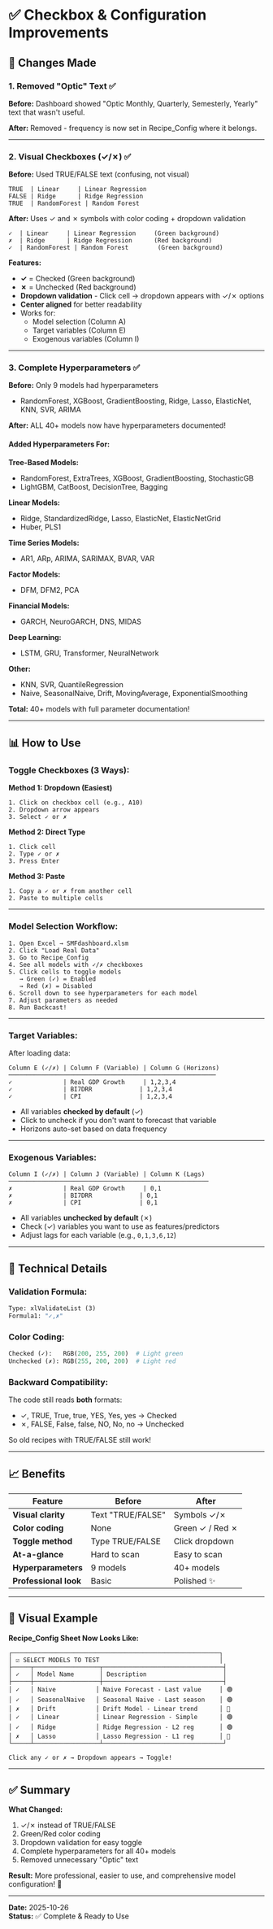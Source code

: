 # ✅ Checkbox & Configuration Improvements

## 🎯 Changes Made

### **1. Removed "Optic" Text** ✅
**Before:** Dashboard showed "Optic Monthly, Quarterly, Semesterly, Yearly" text that wasn't useful.

**After:** Removed - frequency is now set in Recipe_Config where it belongs.

---

### **2. Visual Checkboxes (✓/✗)** ✅

**Before:** Used TRUE/FALSE text (confusing, not visual)
```
TRUE  | Linear     | Linear Regression
FALSE | Ridge      | Ridge Regression
TRUE  | RandomForest | Random Forest
```

**After:** Uses ✓ and ✗ symbols with color coding + dropdown validation
```
✓  | Linear     | Linear Regression     (Green background)
✗  | Ridge      | Ridge Regression      (Red background)
✓  | RandomForest | Random Forest        (Green background)
```

**Features:**
- **✓** = Checked (Green background)
- **✗** = Unchecked (Red background)
- **Dropdown validation** - Click cell → dropdown appears with ✓/✗ options
- **Center aligned** for better readability
- Works for:
  - Model selection (Column A)
  - Target variables (Column E)
  - Exogenous variables (Column I)

---

### **3. Complete Hyperparameters** ✅

**Before:** Only 9 models had hyperparameters
- RandomForest, XGBoost, GradientBoosting, Ridge, Lasso, ElasticNet, KNN, SVR, ARIMA

**After:** ALL 40+ models now have hyperparameters documented!

#### **Added Hyperparameters For:**

**Tree-Based Models:**
- RandomForest, ExtraTrees, XGBoost, GradientBoosting, StochasticGB
- LightGBM, CatBoost, DecisionTree, Bagging

**Linear Models:**
- Ridge, StandardizedRidge, Lasso, ElasticNet, ElasticNetGrid
- Huber, PLS1

**Time Series Models:**
- AR1, ARp, ARIMA, SARIMAX, BVAR, VAR

**Factor Models:**
- DFM, DFM2, PCA

**Financial Models:**
- GARCH, NeuroGARCH, DNS, MIDAS

**Deep Learning:**
- LSTM, GRU, Transformer, NeuralNetwork

**Other:**
- KNN, SVR, QuantileRegression
- Naive, SeasonalNaive, Drift, MovingAverage, ExponentialSmoothing

**Total:** 40+ models with full parameter documentation!

---

## 📊 How to Use

### **Toggle Checkboxes (3 Ways):**

**Method 1: Dropdown (Easiest)**
```
1. Click on checkbox cell (e.g., A10)
2. Dropdown arrow appears
3. Select ✓ or ✗
```

**Method 2: Direct Type**
```
1. Click cell
2. Type ✓ or ✗
3. Press Enter
```

**Method 3: Paste**
```
1. Copy a ✓ or ✗ from another cell
2. Paste to multiple cells
```

---

### **Model Selection Workflow:**

```
1. Open Excel → SMFdashboard.xlsm
2. Click "Load Real Data"
3. Go to Recipe_Config
4. See all models with ✓/✗ checkboxes
5. Click cells to toggle models
   → Green (✓) = Enabled
   → Red (✗) = Disabled
6. Scroll down to see hyperparameters for each model
7. Adjust parameters as needed
8. Run Backcast!
```

---

### **Target Variables:**

After loading data:
```
Column E (✓/✗) | Column F (Variable) | Column G (Horizons)
─────────────────────────────────────────────────────────
✓              | Real GDP Growth     | 1,2,3,4
✓              | BI7DRR             | 1,2,3,4
✓              | CPI                | 1,2,3,4
```

- All variables **checked by default** (✓)
- Click to uncheck if you don't want to forecast that variable
- Horizons auto-set based on data frequency

---

### **Exogenous Variables:**

```
Column I (✓/✗) | Column J (Variable) | Column K (Lags)
───────────────────────────────────────────────────────
✗              | Real GDP Growth     | 0,1
✗              | BI7DRR             | 0,1
✗              | CPI                | 0,1
```

- All variables **unchecked by default** (✗)
- Check (✓) variables you want to use as features/predictors
- Adjust lags for each variable (e.g., `0,1,3,6,12`)

---

## 🔧 Technical Details

### **Validation Formula:**
```vb
Type: xlValidateList (3)
Formula1: "✓,✗"
```

### **Color Coding:**
```python
Checked (✓):   RGB(200, 255, 200)  # Light green
Unchecked (✗): RGB(255, 200, 200)  # Light red
```

### **Backward Compatibility:**
The code still reads **both** formats:
- ✓, TRUE, True, true, YES, Yes, yes → Checked
- ✗, FALSE, False, false, NO, No, no → Unchecked

So old recipes with TRUE/FALSE still work!

---

## 📈 Benefits

| Feature | Before | After |
|---------|--------|-------|
| **Visual clarity** | Text "TRUE/FALSE" | Symbols ✓/✗ |
| **Color coding** | None | Green ✓ / Red ✗ |
| **Toggle method** | Type TRUE/FALSE | Click dropdown |
| **At-a-glance** | Hard to scan | Easy to scan |
| **Hyperparameters** | 9 models | 40+ models |
| **Professional look** | Basic | Polished ✨ |

---

## 🎨 Visual Example

**Recipe_Config Sheet Now Looks Like:**

```
┌─────────────────────────────────────────────────────────┐
│ ☑️ SELECT MODELS TO TEST                                 │
├─────┬──────────────────┬─────────────────────────────────┤
│ ✓   │ Model Name       │ Description                     │
├─────┼──────────────────┼─────────────────────────────────┤
│ ✓   │ Naive           │ Naive Forecast - Last value     │ 🟢
│ ✓   │ SeasonalNaive   │ Seasonal Naive - Last season    │ 🟢
│ ✗   │ Drift           │ Drift Model - Linear trend      │ 🔴
│ ✓   │ Linear          │ Linear Regression - Simple      │ 🟢
│ ✓   │ Ridge           │ Ridge Regression - L2 reg       │ 🟢
│ ✗   │ Lasso           │ Lasso Regression - L1 reg       │ 🔴
└─────┴──────────────────┴─────────────────────────────────┘

Click any ✓ or ✗ → Dropdown appears → Toggle!
```

---

## ✅ Summary

**What Changed:**
1. ✓/✗ instead of TRUE/FALSE
2. Green/Red color coding
3. Dropdown validation for easy toggle
4. Complete hyperparameters for all 40+ models
5. Removed unnecessary "Optic" text

**Result:** More professional, easier to use, and comprehensive model configuration! 🚀

---

**Date:** 2025-10-26  
**Status:** ✅ Complete & Ready to Use

